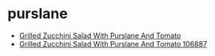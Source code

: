 # purslane

 * [Grilled Zucchini Salad With Purslane And Tomato](../../index/g/grilled-zucchini-salad-with-purslane-and-tomato-106887.json)
 * [Grilled Zucchini Salad With Purslane And Tomato 106887](../../index/g/grilled-zucchini-salad-with-purslane-and-tomato-106887.json)
